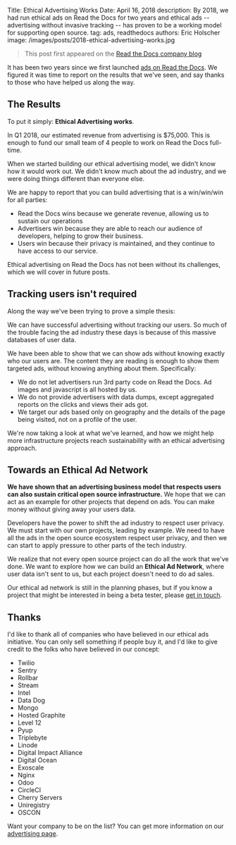 Title: Ethical Advertising Works
Date: April 16, 2018
description: By 2018, we had run ethical ads on Read the Docs for two years and ethical ads -- advertising without invasive tracking -- has proven to be a working model for supporting open source.
tag: ads, readthedocs
authors: Eric Holscher
image: /images/posts/2018-ethical-advertising-works.jpg


> This post first appeared
> on the [Read the Docs company blog](https://blog.readthedocs.com/ethical-advertising-works/)

It has been two years since we first launched
[ads on Read the Docs](https://blog.readthedocs.com/ads-on-read-the-docs/).
We figured it was time to report on the results that we've
seen, and say thanks to those who have helped us along the way.


The Results
-----------

To put it simply: **Ethical Advertising works**.

In Q1 2018, our estimated revenue from advertising is $75,000. This is
enough to fund our small team of 4 people to work on Read the Docs
full-time.

When we started building our ethical advertising model, we didn't know
how it would work out. We didn't know much about the ad industry, and
we were doing things different than everyone else.

We are happy to report that you can build advertising that is a
win/win/win for all parties:

-   Read the Docs wins because we generate revenue, allowing us to
    sustain our operations
-   Advertisers win because they are able to reach our audience of
    developers, helping to grow their business.
-   Users win because their privacy is maintained, and they continue to
    have access to our service.

Ethical advertising on Read the Docs has not been without its
challenges, which we will cover in future posts.


Tracking users isn't required
------------------------------

Along the way we've been trying to prove a simple thesis:

We can have successful advertising without tracking our users. So much
of the trouble facing the ad industry these days is because of this
massive databases of user data.

We have been able to show that we can show ads without knowing exactly
who our users are. The content they are reading is enough to show them
targeted ads, without knowing anything about them. Specifically:

-   We do not let advertisers run 3rd party code on Read the Docs. Ad
    images and javascript is all hosted by us.
-   We do not provide advertisers with data dumps, except aggregated
    reports on the clicks and views their ads got.
-   We target our ads based only on geography and the details of the
    page being visited, not on a profile of the user.

We're now taking a look at what we've learned, and how we might help
more infrastructure projects reach sustainability with an ethical
advertising approach.


Towards an Ethical Ad Network
-----------------------------

**We have shown that an advertising business model that respects users
can also sustain critical open source infrastructure.** We hope that we
can act as an example for other projects that depend on ads. You can
make money without giving away your users data.

Developers have the power to shift the ad industry to respect user
privacy. We must start with our own projects, leading by example. We
need to have all the ads in the open source ecosystem respect user
privacy, and then we can start to apply pressure to other parts of the
tech industry.

We realize that not every open source project can do all the work that
we've done. We want to explore how we can build an **Ethical Ad
Network**, where user data isn't sent to us, but each project doesn't
need to do ad sales.

Our ethical ad network is still in the planning phases, but if you know
a project that might be interested in being a beta tester, please [get
in touch](mailto:ads@readthedocs.org).


Thanks
------

I'd like to thank all of companies who have believed in our ethical ads
initiative. You can only sell something if people buy it, and I'd like
to give credit to the folks who have believed in our concept:

-   Twilio
-   Sentry
-   Rollbar
-   Stream
-   Intel
-   Data Dog
-   Mongo
-   Hosted Graphite
-   Level 12
-   Pyup
-   Triplebyte
-   Linode
-   Digital Impact Alliance
-   Digital Ocean
-   Exoscale
-   Nginx
-   Odoo
-   CircleCI
-   Cherry Servers
-   Uniregistry
-   OSCON

Want your company to be on the list? You can get more information on our
[advertising page]({filename}../pages/advertisers.md).
